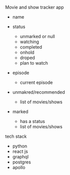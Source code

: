 Movie and show tracker app

- name
- status
    - unmarked or null
    - watching
    - completed
    - onhold
    - droped
    - plan to watch
- episode
    - current episode


- unmakred/recommended
    - list of movies/shows

- marked
    - has a status
    - list of movies/shows


tech stack
- python
- react js
- graphql
- postgres
- apollo